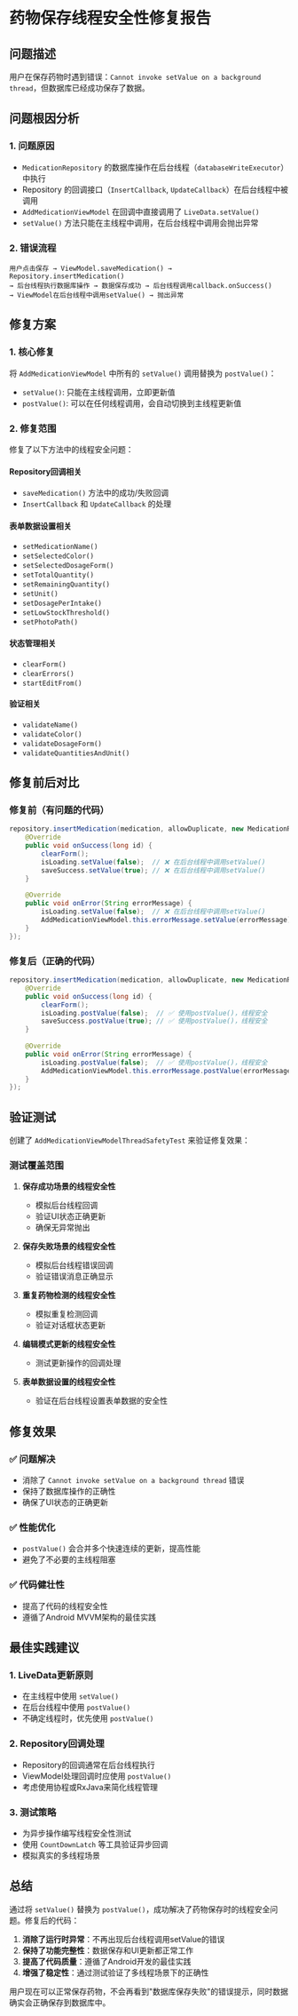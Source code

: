 # 药物保存线程安全性修复报告

## 问题描述
用户在保存药物时遇到错误：`Cannot invoke setValue on a background thread`，但数据库已经成功保存了数据。

## 问题根因分析

### 1. 问题原因
- `MedicationRepository` 的数据库操作在后台线程（`databaseWriteExecutor`）中执行
- Repository 的回调接口（`InsertCallback`, `UpdateCallback`）在后台线程中被调用
- `AddMedicationViewModel` 在回调中直接调用了 `LiveData.setValue()`
- `setValue()` 方法只能在主线程中调用，在后台线程中调用会抛出异常

### 2. 错误流程
```
用户点击保存 → ViewModel.saveMedication() → Repository.insertMedication() 
→ 后台线程执行数据库操作 → 数据保存成功 → 后台线程调用callback.onSuccess() 
→ ViewModel在后台线程中调用setValue() → 抛出异常
```

## 修复方案

### 1. 核心修复
将 `AddMedicationViewModel` 中所有的 `setValue()` 调用替换为 `postValue()`：

- `setValue()`: 只能在主线程调用，立即更新值
- `postValue()`: 可以在任何线程调用，会自动切换到主线程更新值

### 2. 修复范围
修复了以下方法中的线程安全问题：

#### Repository回调相关
- `saveMedication()` 方法中的成功/失败回调
- `InsertCallback` 和 `UpdateCallback` 的处理

#### 表单数据设置相关
- `setMedicationName()`
- `setSelectedColor()`
- `setSelectedDosageForm()`
- `setTotalQuantity()`
- `setRemainingQuantity()`
- `setUnit()`
- `setDosagePerIntake()`
- `setLowStockThreshold()`
- `setPhotoPath()`

#### 状态管理相关
- `clearForm()`
- `clearErrors()`
- `startEditFrom()`

#### 验证相关
- `validateName()`
- `validateColor()`
- `validateDosageForm()`
- `validateQuantitiesAndUnit()`

## 修复前后对比

### 修复前（有问题的代码）
```java
repository.insertMedication(medication, allowDuplicate, new MedicationRepository.InsertCallback() {
    @Override
    public void onSuccess(long id) {
        clearForm();
        isLoading.setValue(false);  // ❌ 在后台线程中调用setValue()
        saveSuccess.setValue(true); // ❌ 在后台线程中调用setValue()
    }
    
    @Override
    public void onError(String errorMessage) {
        isLoading.setValue(false);  // ❌ 在后台线程中调用setValue()
        AddMedicationViewModel.this.errorMessage.setValue(errorMessage); // ❌
    }
});
```

### 修复后（正确的代码）
```java
repository.insertMedication(medication, allowDuplicate, new MedicationRepository.InsertCallback() {
    @Override
    public void onSuccess(long id) {
        clearForm();
        isLoading.postValue(false);  // ✅ 使用postValue()，线程安全
        saveSuccess.postValue(true); // ✅ 使用postValue()，线程安全
    }
    
    @Override
    public void onError(String errorMessage) {
        isLoading.postValue(false);  // ✅ 使用postValue()，线程安全
        AddMedicationViewModel.this.errorMessage.postValue(errorMessage); // ✅
    }
});
```

## 验证测试

创建了 `AddMedicationViewModelThreadSafetyTest` 来验证修复效果：

### 测试覆盖范围
1. **保存成功场景的线程安全性**
   - 模拟后台线程回调
   - 验证UI状态正确更新
   - 确保无异常抛出

2. **保存失败场景的线程安全性**
   - 模拟后台线程错误回调
   - 验证错误消息正确显示

3. **重复药物检测的线程安全性**
   - 模拟重复检测回调
   - 验证对话框状态更新

4. **编辑模式更新的线程安全性**
   - 测试更新操作的回调处理

5. **表单数据设置的线程安全性**
   - 验证在后台线程设置表单数据的安全性

## 修复效果

### ✅ 问题解决
- 消除了 `Cannot invoke setValue on a background thread` 错误
- 保持了数据库操作的正确性
- 确保了UI状态的正确更新

### ✅ 性能优化
- `postValue()` 会合并多个快速连续的更新，提高性能
- 避免了不必要的主线程阻塞

### ✅ 代码健壮性
- 提高了代码的线程安全性
- 遵循了Android MVVM架构的最佳实践

## 最佳实践建议

### 1. LiveData更新原则
- 在主线程中使用 `setValue()`
- 在后台线程中使用 `postValue()`
- 不确定线程时，优先使用 `postValue()`

### 2. Repository回调处理
- Repository的回调通常在后台线程执行
- ViewModel处理回调时应使用 `postValue()`
- 考虑使用协程或RxJava来简化线程管理

### 3. 测试策略
- 为异步操作编写线程安全性测试
- 使用 `CountDownLatch` 等工具验证异步回调
- 模拟真实的多线程场景

## 总结

通过将 `setValue()` 替换为 `postValue()`，成功解决了药物保存时的线程安全问题。修复后的代码：

1. **消除了运行时异常**：不再出现后台线程调用setValue的错误
2. **保持了功能完整性**：数据保存和UI更新都正常工作
3. **提高了代码质量**：遵循了Android开发的最佳实践
4. **增强了稳定性**：通过测试验证了多线程场景下的正确性

用户现在可以正常保存药物，不会再看到"数据库保存失败"的错误提示，同时数据确实会正确保存到数据库中。